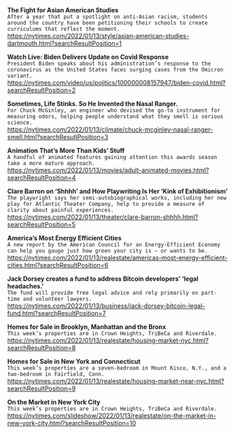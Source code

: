 **The Fight for Asian American Studies**\
`After a year that put a spotlight on anti-Asian racism, students around the country have been petitioning their schools to create curriculums that reflect the moment.`\
https://nytimes.com/2022/01/13/style/asian-american-studies-dartmouth.html?searchResultPosition=1

**Watch Live: Biden Delivers Update on Covid Response**\
`President Biden speaks about his administration’s response to the coronavirus as the United States faces surging cases from the Omicron variant.`\
https://nytimes.com/video/us/politics/100000008157947/biden-covid.html?searchResultPosition=2

**Sometimes, Life Stinks. So He Invented the Nasal Ranger.**\
`For Chuck McGinley, an engineer who devised the go-to instrument for measuring odors, helping people understand what they smell is serious science.`\
https://nytimes.com/2022/01/13/climate/chuck-mcginley-nasal-ranger-smell.html?searchResultPosition=3

**Animation That’s More Than Kids’ Stuff**\
`A handful of animated features gaining attention this awards season take a more mature approach.`\
https://nytimes.com/2022/01/13/movies/adult-animated-movies.html?searchResultPosition=4

**Clare Barron on ‘Shhhh’ and How Playwriting Is Her ‘Kink of Exhibitionism’**\
`The playwright says her semi-autobiographical works, including her new play for Atlantic Theater Company, help to provide a measure of clarity about painful experiences.`\
https://nytimes.com/2022/01/13/theater/clare-barron-shhhh.html?searchResultPosition=5

**America’s Most Energy Efficient Cities**\
`A new report by the American Council for an Energy-Efficient Economy can help you gauge just how green your city is — or wants to be.`\
https://nytimes.com/2022/01/13/realestate/americas-most-energy-efficient-cities.html?searchResultPosition=6

**Jack Dorsey creates a fund to address Bitcoin developers’ ‘legal headaches.’**\
`The fund will provide free legal advice and rely primarily on part-time and volunteer lawyers.`\
https://nytimes.com/2022/01/13/business/jack-dorsey-bitcoin-legal-fund.html?searchResultPosition=7

**Homes for Sale in Brooklyn, Manhattan and the Bronx**\
`This week’s properties are in Crown Heights, TriBeCa and Riverdale.`\
https://nytimes.com/2022/01/13/realestate/housing-market-nyc.html?searchResultPosition=8

**Homes for Sale in New York and Connecticut**\
`This week’s properties are a seven-bedroom in Mount Kisco, N.Y., and a two-bedroom in Fairfield, Conn.`\
https://nytimes.com/2022/01/13/realestate/housing-market-near-nyc.html?searchResultPosition=9

**On the Market in New York City**\
`This week’s properties are in Crown Heights, TriBeCa and Riverdale.`\
https://nytimes.com/slideshow/2022/01/13/realestate/on-the-market-in-new-york-city.html?searchResultPosition=10

